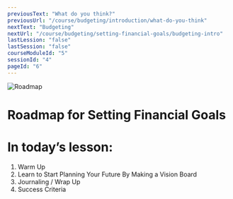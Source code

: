 ```yaml
---
previousText: "What do you think?"
previousUrl: "/course/budgeting/introduction/what-do-you-think"
nextText: "Budgeting"
nextUrl: "/course/budgeting/setting-financial-goals/budgeting-intro"
lastLession: "false"
lastSession: "false"
courseModuleId: "5"
sessionId: "4"
pageId: "6"
---
```



![Roadmap](/assets/img/roadmap.png)
# Roadmap for Setting Financial Goals
# In today’s lesson: 
1. Warm Up
2. Learn to Start Planning Your Future By Making a Vision Board
3. Journaling / Wrap Up
4. Success Criteria
